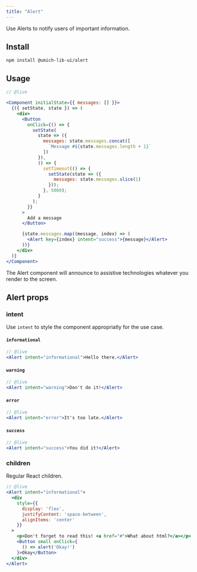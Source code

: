 ```yaml
---
title: "Alert"
---
```


<lede>Use Alerts to notify users of important information.</lede>

## Install

```
npm install @umich-lib-ui/alert
```

## Usage

```jsx
// @live

<Component initialState={{ messages: [] }}>
  {({ setState, state }) => (
    <div>
      <Button
        onClick={() => {
          setState(
            state => ({
              messages: state.messages.concat([
                `Message #${state.messages.length + 1}`
              ])
            }),
            () => {
              setTimeout(() => {
                setState(state => ({
                  messages: state.messages.slice(1)
                }));
              }, 5000);
            }
          );
        }}
      >
        Add a message
      </Button>

      {state.messages.map((message, index) => (
        <Alert key={index} intent="success">{message}</Alert>
      ))}
    </div>
  )}
</Component>
```

<accessibility-insight>
The Alert component will announce to assistive technologies whatever you render to the screen.
</accessibility-insight>

## Alert props

### intent

Use `intent` to style the component appropriatly for the use case.

#### `informational`

```jsx
// @live
<Alert intent="informational">Hello there.</Alert>
```

#### `warning`

```jsx
// @live
<Alert intent="warning">Don't do it!</Alert>
```

#### `error`

```jsx
// @live
<Alert intent="error">It's too late.</Alert>
```

#### `success`

```jsx
// @live
<Alert intent="success">You did it!</Alert>
```

### children

Regular React children.

```jsx
// @live
<Alert intent="informational">
  <div 
    style={{
      display: 'flex',
      justifyContent: 'space-between',
      alignItems: 'center'
    }}
  >
    <p>Don't forget to read this! <a href="#">What about html?</a></p>
    <Button small onClick={
      () => alert('Okay!')
    }>Okay</Button>
  </div>
</Alert>
```
